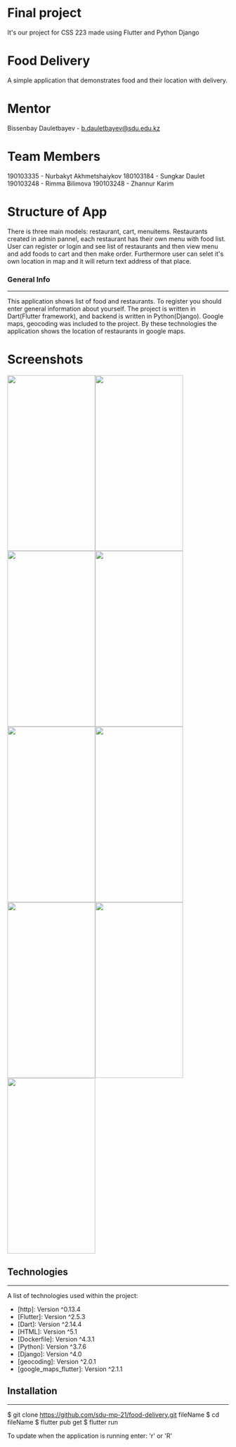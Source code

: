 # Final project
It's our project for CSS 223 made using Flutter and Python Django

# Food Delivery
A simple application that demonstrates food and their location with delivery.

# Mentor
Bissenbay Dauletbayev - b.dauletbayev@sdu.edu.kz
# Team Members
190103335 - Nurbakyt Akhmetshaiykov
180103184 - Sungkar Daulet
190103248 - Rimma Bilimova
190103248 - Zhannur Karim

# Structure of App
There is three main models: restaurant, cart, menuitems. Restaurants created in admin pannel, each restaurant has their own menu with food list. User can register or login and see list of restaurants and then view menu and add foods to cart and then make order. Furthermore user can selet it's own location in map and it will return text address of that place.

### General Info
***
This application shows list of food and restaurants. To register you should
enter general information about yourself. The project is written in Dart(Flutter framework),
and backend is written in Python(Django). Google maps, geocoding was included to the project.
By these technologies the application shows the location of restaurants in google maps.

# Screenshots
<img src="https://user-images.githubusercontent.com/60817450/147446398-519590b3-2dbd-4873-9ff3-9d263c367aa6.jpeg" width="200" height="400"><img src="https://user-images.githubusercontent.com/60817450/147446395-298d2439-5799-45c8-a018-b66e2f8afa0b.jpeg" width="200" height="400"><img src="https://user-images.githubusercontent.com/60817450/147446393-4c4182ee-444a-4eda-96cf-c91c5dc710c4.jpeg" width="200" height="400"><img src="https://user-images.githubusercontent.com/60817450/147446391-0f026750-7d3d-4526-89c4-9f363372bc1c.jpeg" width="200" height="400"><img src="https://user-images.githubusercontent.com/60817450/147446386-6da672fd-6dd5-4998-bcc1-215706518fb8.jpeg" width="200" height="400"><img src="https://user-images.githubusercontent.com/60817450/147446383-24389160-3a6e-4d2e-82c0-70db033db627.jpeg" width="200" height="400"><img src="https://user-images.githubusercontent.com/60817450/147446380-e61e43f6-d171-4411-905f-8b7dc2e6afde.jpeg" width="200" height="400"><img src="https://user-images.githubusercontent.com/60817450/147446401-ccca1788-b1c7-4bc5-ba44-1d8948e1eb9e.jpeg" width="200" height="400"><img src="https://user-images.githubusercontent.com/60817450/147446400-81078fc3-728a-4d6c-9e43-ea129eecc504.jpeg" width="200" height="400">

## Technologies
***
A list of technologies used within the project:
* [http]: Version ^0.13.4
* [Flutter]: Version ^2.5.3 
* [Dart]: Version ^2.14.4
* [HTML]: Version ^5.1
* [Dockerfile]: Version ^4.3.1
* [Python]: Version ^3.7.6
* [Django]: Version ^4.0
* [geocoding]: Version ^2.0.1
* [google_maps_flutter]: Version ^2.1.1

## Installation
***

$ git clone https://github.com/sdu-mp-21/food-delivery.git fileName
$ cd fileName
$ flutter pub get
$ flutter run 

To update when the application is running enter: 'r' or 'R'
